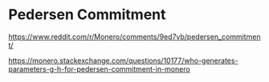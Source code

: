 # Pedersen Commitment

https://www.reddit.com/r/Monero/comments/9ed7vb/pedersen_commitment/

https://monero.stackexchange.com/questions/10177/who-generates-parameters-g-h-for-pedersen-commitment-in-monero
